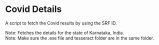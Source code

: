 # Covid Details

A script to fetch the Covid results by using the SRF ID.

Note: Fetches the details for the state of Karnataka, India. <br>
Note: Make sure the .exe file and tesseract folder are in the same folder.
